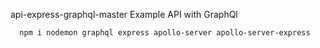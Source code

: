 api-express-graphql-master
Example API with GraphQl
```
  npm i nodemon graphql express apollo-server apollo-server-express
```
